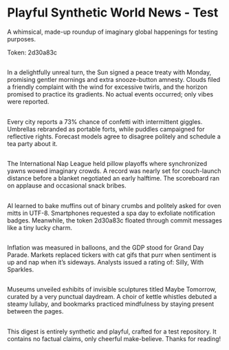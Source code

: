 # Playful Synthetic World News - Test

A whimsical, made-up roundup of imaginary global happenings for testing purposes.

Token: 2d30a83c

## 

In a delightfully unreal turn, the Sun signed a peace treaty with Monday, promising gentler mornings and extra snooze-button amnesty. Clouds filed a friendly complaint with the wind for excessive twirls, and the horizon promised to practice its gradients. No actual events occurred; only vibes were reported.

## 

Every city reports a 73% chance of confetti with intermittent giggles. Umbrellas rebranded as portable forts, while puddles campaigned for reflective rights. Forecast models agree to disagree politely and schedule a tea party about it.

## 

The International Nap League held pillow playoffs where synchronized yawns wowed imaginary crowds. A record was nearly set for couch-launch distance before a blanket negotiated an early halftime. The scoreboard ran on applause and occasional snack bribes.

## 

AI learned to bake muffins out of binary crumbs and politely asked for oven mitts in UTF-8. Smartphones requested a spa day to exfoliate notification badges. Meanwhile, the token 2d30a83c floated through commit messages like a tiny lucky charm.

## 

Inflation was measured in balloons, and the GDP stood for Grand Day Parade. Markets replaced tickers with cat gifs that purr when sentiment is up and nap when it’s sideways. Analysts issued a rating of: Silly, With Sparkles.

## 

Museums unveiled exhibits of invisible sculptures titled Maybe Tomorrow, curated by a very punctual daydream. A choir of kettle whistles debuted a steamy lullaby, and bookmarks practiced mindfulness by staying present between the pages.

## 

This digest is entirely synthetic and playful, crafted for a test repository. It contains no factual claims, only cheerful make-believe. Thanks for reading!